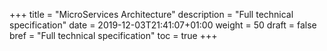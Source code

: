 +++
title = "MicroServices Architecture"
description = "Full technical specification"
date = 2019-12-03T21:41:07+01:00
weight = 50
draft = false
bref = "Full technical specification"
toc = true
+++
